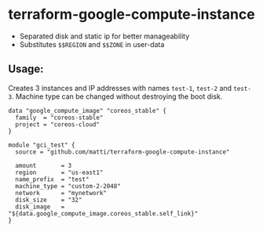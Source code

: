 # terraform-google-compute-instance

 - Separated disk and static ip for better manageability
 - Substitutes `$$REGION` and `$$ZONE` in user-data

## Usage:

Creates 3 instances and IP addresses with names `test-1`, `test-2` and `test-3`. Machine type can be changed without destroying the boot disk.

```
data "google_compute_image" "coreos_stable" {
  family  = "coreos-stable"
  project = "coreos-cloud"
}

module "gci_test" {
  source = "github.com/matti/terraform-google-compute-instance"

  amount       = 3
  region       = "us-east1"
  name_prefix  = "test"
  machine_type = "custom-2-2048"
  network      = "mynetwork"
  disk_size    = "32"
  disk_image   = "${data.google_compute_image.coreos_stable.self_link}"
}
```
